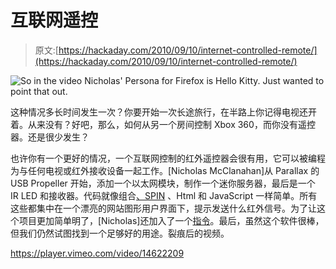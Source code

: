 # 互联网遥控

> 原文:[https://hackaday.com/2010/09/10/internet-controlled-remote/](https://hackaday.com/2010/09/10/internet-controlled-remote/)

![](../Images/ead0cf96e3da10867d3ea6fb85fe788d.png "So in the video Nicholas' Persona for Firefox is Hello Kitty. Just wanted to point that out. ")

这种情况多长时间发生一次？你要开始一次长途旅行，在半路上你记得电视还开着。从来没有？好吧，那么，如何从另一个房间控制 Xbox 360，而你没有遥控器。还是很少发生？

也许你有一个更好的情况，一个互联网控制的红外遥控器会很有用，它可以被编程为与任何电视或红外接收设备一起工作。[Nicholas McClanahan]从 Parallax 的 USB Propeller 开始，添加一个以太网模块，制作一个迷你服务器，最后是一个 IR LED 和接收器。代码就像组合[、SPIN](http://en.wikipedia.org/wiki/Parallax_Propeller) 、Html 和 JavaScript 一样简单。所有这些都集中在一个漂亮的网站图形用户界面下，提示发送什么红外信号。为了让这个项目更加简单明了，[Nicholas]还加入了一个[指令](http://www.instructables.com/id/Control-Your-TV-with-Your-Phone/)。最后，虽然这个软件很棒，但我们仍然试图找到一个足够好的用途。裂痕后的视频。

<https://player.vimeo.com/video/14622209>

</div> </body> </html>